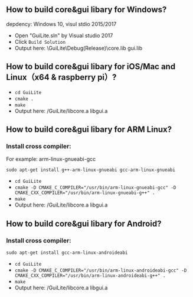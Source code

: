 ## How to build core&gui libary for Windows?
depdency: Windows 10, visul stdio 2015/2017
- Open "GuiLite.sln" by Visual studio 2017
- Click `Build Solution`
- Output here: \GuiLite\Debug(Release)\core.lib gui.lib

## How to build core&gui libary for iOS/Mac and Linux（x64 & raspberry pi）?
- `cd GuiLite`
- `cmake .`
- `make`
- Output here: /GuiLite/libcore.a libgui.a

## How to build core&gui libary for ARM Linux?
### Install cross compiler:
For example: arm-linux-gnueabi-gcc

`sudo apt-get install g++-arm-linux-gnueabi gcc-arm-linux-gnueabi`

- `cd GuiLite`
- `cmake -D CMAKE_C_COMPILER="/usr/bin/arm-linux-gnueabi-gcc" -D CMAKE_CXX_COMPILER="/usr/bin/arm-linux-gnueabi-g++" .`
- `make`
- Output here: /GuiLite/libcore.a libgui.a

## How to build core&gui libary for Android?
### Install cross compiler:
`sudo apt-get install gcc-arm-linux-androideabi` 

- `cd GuiLite`
- `cmake -D CMAKE_C_COMPILER="/usr/bin/arm-linux-androideabi-gcc" -D CMAKE_CXX_COMPILER="/usr/bin/arm-linux-androideabi-g++" .`
- `make`
- Output here: /GuiLite/libcore.a libgui.a
